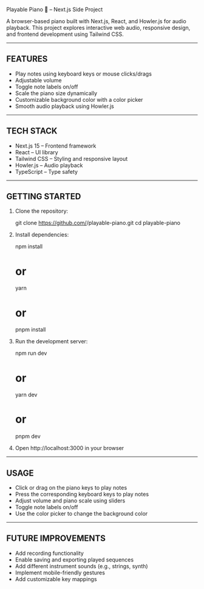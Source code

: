 Playable Piano 🎹 – Next.js Side Project

A browser-based piano built with Next.js, React, and Howler.js for audio playback. 
This project explores interactive web audio, responsive design, and frontend development using Tailwind CSS.

------------------------------------------------------------
FEATURES
------------------------------------------------------------

- Play notes using keyboard keys or mouse clicks/drags
- Adjustable volume
- Toggle note labels on/off
- Scale the piano size dynamically
- Customizable background color with a color picker
- Smooth audio playback using Howler.js

------------------------------------------------------------
TECH STACK
------------------------------------------------------------

- Next.js 15 – Frontend framework
- React – UI library
- Tailwind CSS – Styling and responsive layout
- Howler.js – Audio playback
- TypeScript – Type safety

------------------------------------------------------------
GETTING STARTED
------------------------------------------------------------

1. Clone the repository:

   git clone https://github.com/<your-username>/playable-piano.git
   cd playable-piano

2. Install dependencies:

   npm install
   # or
   yarn
   # or
   pnpm install

3. Run the development server:

   npm run dev
   # or
   yarn dev
   # or
   pnpm dev

4. Open http://localhost:3000 in your browser

------------------------------------------------------------
USAGE
------------------------------------------------------------

- Click or drag on the piano keys to play notes
- Press the corresponding keyboard keys to play notes
- Adjust volume and piano scale using sliders
- Toggle note labels on/off
- Use the color picker to change the background color

------------------------------------------------------------
FUTURE IMPROVEMENTS
------------------------------------------------------------

- Add recording functionality
- Enable saving and exporting played sequences
- Add different instrument sounds (e.g., strings, synth)
- Implement mobile-friendly gestures
- Add customizable key mappings
